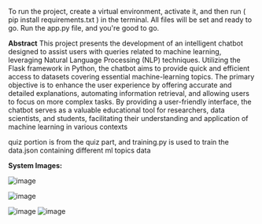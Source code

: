 To run the project, create a virtual environment, activate it, and then run ( pip install requirements.txt ) in the terminal. All files will be set and ready to go. Run the app.py file, and you're good to go.

**Abstract**
This project presents the development of an intelligent chatbot designed to assist users with queries related to machine learning, leveraging Natural Language Processing (NLP) techniques. Utilizing the Flask framework in Python, the chatbot aims to provide quick and efficient access to datasets covering essential machine-learning topics. The primary objective is to enhance the user experience by offering accurate and detailed explanations, automating information retrieval, and allowing users to focus on more complex tasks. By providing a user-friendly interface, the chatbot serves as a valuable educational tool for researchers, data scientists, and students, facilitating their understanding and application of machine learning in various contexts

quiz portion is from the quiz part, and training.py is used to train the data.json containing different ml topics data


**System Images:**

![image](https://github.com/user-attachments/assets/522a12bd-c051-4cf2-bd03-6e6c2438f7b4)

![image](https://github.com/user-attachments/assets/8f95cd60-3f3d-41a2-ad52-afea1ccb949d)

![image](https://github.com/user-attachments/assets/0803d2c9-53a4-437b-9a7c-d6caf782d02b)
![image](https://github.com/user-attachments/assets/959ed565-36ed-493c-b028-08d0c52b4401)
